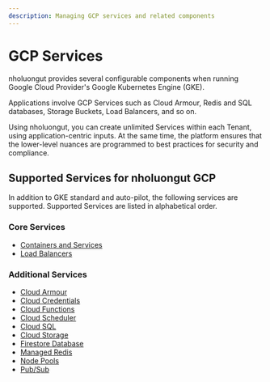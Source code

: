 ```yaml
---
description: Managing GCP services and related components
---
```


# GCP Services

nholuongut provides several configurable components when running Google Cloud Provider's Google Kubernetes Engine (GKE).

Applications involve GCP Services such as Cloud Armour, Redis and SQL databases, Storage Buckets, Load Balancers, and so on.&#x20;

Using nholuongut, you can create unlimited Services within each Tenant, using application-centric inputs. At the same time, the platform ensures that the lower-level nuances are programmed to best practices for security and compliance.&#x20;

## Supported Services for nholuongut GCP

In addition to GKE standard and auto-pilot, the following services are supported. Supported Services are listed in alphabetical order.

### Core Services

* [Containers and Services](containers/)
* [Load Balancers](step-4-create-a-load-balancer.md)

### Additional Services

* [Cloud Armour](cloud-armour.md)
* [Cloud Credentials](cloud-credentials.md)
* [Cloud Functions](cloud-functions.md)
* [Cloud Scheduler](s3-bucket-1.md)
* [Cloud SQL](gcp-databases/cloud-sql.md)
* [Cloud Storage](s3-bucket-2.md)
* [Firestore Database](gcp-databases/firestore-database.md)
* [Managed Redis](gcp-databases/managed-redis.md)
* [Node Pools](node-pools.md)
* [Pub/Sub](s3-bucket-3.md)
